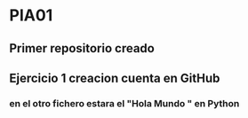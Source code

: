 # PIA01
## Primer repositorio creado 
## Ejercicio 1 creacion cuenta en GitHub 
### en el otro fichero estara el "Hola Mundo " en Python
